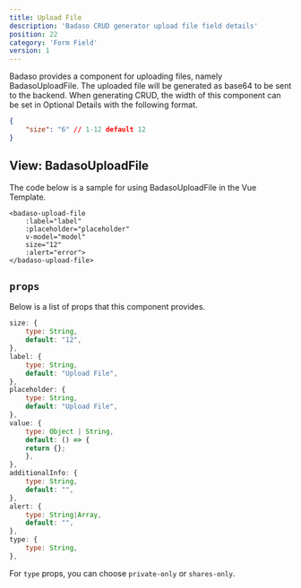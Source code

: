 ```yaml
---
title: Upload File
description: 'Badaso CRUD generator upload file field details'
position: 22
category: 'Form Field'
version: 1
---
```


Badaso provides a component for uploading files, namely BadasoUploadFile. The uploaded file will be generated as base64 to be sent to the backend. When generating CRUD, the width of this component can be set in Optional Details with the following format.

```json
{
    "size": "6" // 1-12 default 12
}
```

## View: BadasoUploadFile

The code below is a sample for using BadasoUploadFile in the Vue Template.

```vue
<badaso-upload-file
    :label="label"
    :placeholder="placeholder"
    v-model="model"
    size="12"
    :alert="error">
</badaso-upload-file>
```

## `props`

Below is a list of props that this component provides.

```js
size: {
    type: String,
    default: "12",
},
label: {
    type: String,
    default: "Upload File",
},
placeholder: {
    type: String,
    default: "Upload File",
},
value: {
    type: Object | String,
    default: () => {
    return {};
    },
},
additionalInfo: {
    type: String,
    default: "",
},
alert: {
    type: String|Array,
    default: "",
},
type: {
    type: String,
},
```

<alert>
For <code>type</code> props, you can choose <code>private-only</code> or <code>shares-only</code>.
</alert>